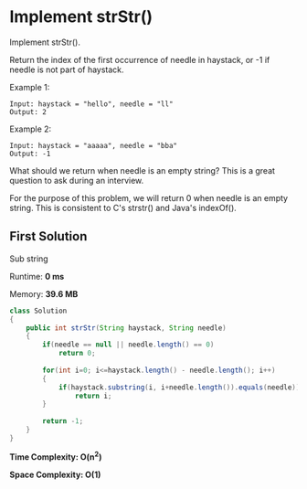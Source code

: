 # Implement strStr()

Implement strStr().

Return the index of the first occurrence of needle in haystack, or -1 if needle is not part of haystack.

Example 1:

```
Input: haystack = "hello", needle = "ll"
Output: 2
```

Example 2:

```
Input: haystack = "aaaaa", needle = "bba"
Output: -1
```

What should we return when needle is an empty string? This is a great question to ask during an interview.

For the purpose of this problem, we will return 0 when needle is an empty string. This is consistent to C's strstr() and Java's indexOf().

## First Solution

Sub string 

Runtime: **0 ms**

Memory: **39.6 MB**

```java
class Solution 
{
    public int strStr(String haystack, String needle) 
    {
        if(needle == null || needle.length() == 0)
            return 0;
        
        for(int i=0; i<=haystack.length() - needle.length(); i++)
        {
            if(haystack.substring(i, i+needle.length()).equals(needle))
                return i;
        }
        
        return -1;
    }
}
```

**Time Complexity: O(n<sup>2</sup>)** 

**Space Complexity: O(1)**